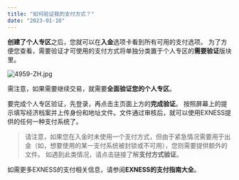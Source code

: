 ```yaml
---
title: "如何验证我的支付方式？"
date: "2023-01-10"
---
```


**创建了个人专区**之后，您就可以在**入金**选项卡看到所有可用的支付选项。 为了方便您查看，需要验证才可使用的支付方式将单独分类置于个人专区的**需要验证**版块里。

![4959-ZH.jpg](https://testingcf.jsdelivr.net/gh/jarlin8/OSS@main/exhelp/4959-ZH.jpg)

需注意，如果需要继续交易，就需要**全面验证您的个人专区**。

要完成个人专区验证，先登录，再点击主页面上方的**完成验证**。 按照屏幕上的提示填写经济档案并上传身份和地址文件。文件通过审核后，就可以使用EXNESS提供的任何一种支付系统了。

> 请注意，如果您在入金时未使用一个支付方式，但由于紧急情况需要用于出金（如，想要使用的某一支付系统被封锁或不可用），您则需要提供额外的文件。 如遇到此类情况，请点击链接了解**支付方式验证**。

如需更多EXNESS的支付相关信息，请参阅**EXNESS的支付指南大全**。

